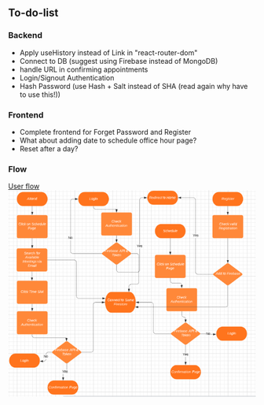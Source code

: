## To-do-list
### Backend
* Apply useHistory instead of Link in "react-router-dom"
* Connect to DB (suggest using Firebase instead of MongoDB)
* handle URL in confirming appointments
* Login/Signout Authentication
* Hash Password (use Hash + Salt instead of SHA (read again why have to use this!))
### Frontend
* Complete frontend for Forget Password and Register
* What about adding date to schedule office hour page?
* Reset after a day?
### Flow
[User flow](https://lucid.app/lucidchart/invitations/accept/f33993fa-28f4-46a1-ac3e-de0d013b74ec)
![Flow image](/public/lucidflow.PNG)